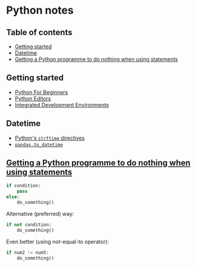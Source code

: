 # Python notes <!-- omit in toc -->

## Table of contents <!-- omit in toc -->

- [Getting started](#getting-started)
- [Datetime](#datetime)
- [Getting a Python programme to do nothing when using statements](#getting-a-python-programme-to-do-nothing-when-using-statements)

## Getting started

- [Python For Beginners](https://www.python.org/about/gettingstarted/)
- [Python Editors](https://wiki.python.org/moin/PythonEditors)
- [Integrated Development Environments](https://wiki.python.org/moin/IntegratedDevelopmentEnvironments)

## Datetime

- [Python's `strftime` directives](https://strftime.org/)
- [`pandas.to_datetime`](https://pandas.pydata.org/pandas-docs/stable/reference/api/pandas.to_datetime.html)

## [Getting a Python programme to do nothing when using statements](https://stackoverflow.com/a/19632742/4573584)

```py
if condition:
    pass
else:
    do_something()
```

Alternative (preferred) way:

```py
if not condition:
    do_something()
```

Even better (using not-equal-to operator):

```py
if num2 != num5:
    do_something()
```
